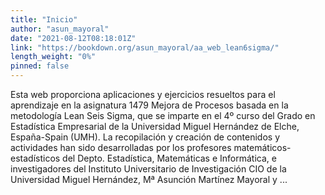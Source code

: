```yaml
---
title: "Inicio"
author: "asun_mayoral"
date: "2021-08-12T08:18:01Z"
link: "https://bookdown.org/asun_mayoral/aa_web_lean6sigma/"
length_weight: "0%"
pinned: false
---
```


Esta web proporciona aplicaciones y ejercicios resueltos para el aprendizaje en la asignatura 1479 Mejora de Procesos basada en la metodología Lean Seis Sigma, que se imparte en el 4º curso del Grado en Estadística Empresarial de la Universidad Miguel Hernández de Elche, España-Spain (UMH). La recopilación y creación de contenidos y actividades han sido desarrolladas por los profesores matemáticos-estadísticos del Depto. Estadística, Matemáticas e Informática, e investigadores del Instituto Universitario de Investigación CIO de la Universidad Miguel Hernández, Mª Asunción Martínez Mayoral y ...
